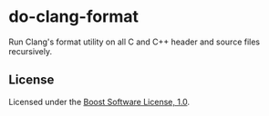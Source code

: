 # do-clang-format

Run Clang's format utility on all C and C++ header and source files
recursively.

## License

Licensed under the [Boost Software License, 1.0][license].

[license]: ../LICENSE.md

